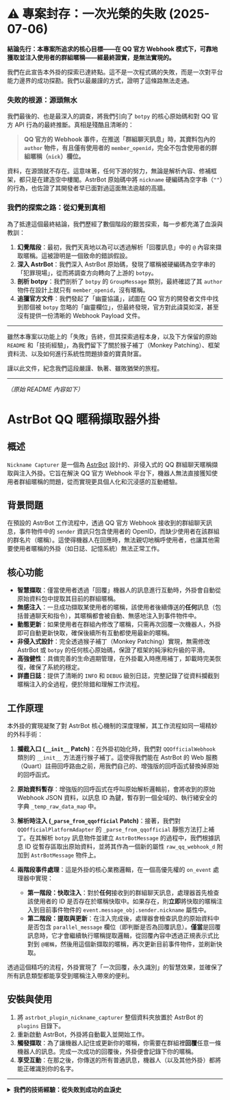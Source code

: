 # ⚠️ 專案封存：一次光榮的失敗 (2025-07-06)

**結論先行：本專案所追求的核心目標——在 QQ 官方 Webhook 模式下，可靠地獲取並注入使用者的群組暱稱——經最終證實，是無法實現的。**

我們在此宣告本外掛的探索已達終點。這不是一次程式碼的失敗，而是一次對平台能力邊界的成功探勘。我們以最嚴謹的方式，證明了這條路無法走通。

### 失敗的根源：源頭無水

我們最後的、也是最深入的調查，將我們引向了 `botpy` 的核心原始碼和對 QQ 官方 API 行為的最終推斷。真相是殘酷且清晰的：

> **QQ 官方的 Webhook 事件，在推送「群組聊天訊息」時，其資料包內的 `author` 物件，有且僅有使用者的 `member_openid`，完全不包含使用者的群組暱稱（`nick`）欄位。**

資料，在源頭就不存在。這意味著，任何下游的努力，無論是解析內容、修補框架，都只是在建造空中樓閣。AstrBot 原始碼中將 `nickname` 硬編碼為空字串（`""`）的行為，也佐證了其開發者早已面對過這面無法逾越的高牆。

### 我們的探索之路：從幻覺到真相

為了抵達這個最終結論，我們歷經了數個階段的艱苦探索，每一步都充滿了血淚與教訓：

1.  **幻覺階段**：最初，我們天真地以為可以透過解析「回覆訊息」中的 `@` 內容來擷取暱稱。這被證明是一個致命的錯誤假設。
2.  **深入 AstrBot**：我們深入 AstrBot 原始碼，發現了暱稱被硬編碼為空字串的「犯罪現場」，從而將調查方向轉向了上游的 `botpy`。
3.  **剖析 botpy**：我們剖析了 `botpy` 的 `GroupMessage` 類別，最終確認了其 `author` 物件在設計上就只有 `member_openid`，沒有暱稱。
4.  **追獵官方文件**：我們發起了「幽靈協議」，試圖在 QQ 官方的開發者文件中找到那個被 `botpy` 忽略的「幽靈欄位」，但最終發現，官方對此諱莫如深，甚至沒有提供一份清晰的 Webhook Payload 文件。

---

雖然本專案以功能上的「失敗」告終，但其探索過程本身，以及下方保留的原始 `README` 和「技術經驗」，為我們留下了關於猴子補丁（Monkey Patching）、框架資料流、以及如何進行系統性問題排查的寶貴財富。

謹以此文件，紀念我們這段嚴謹、執著、雖敗猶榮的旅程。

---

*（原始 README 內容如下）*

# AstrBot QQ 暱稱擷取器外掛

## 概述

`Nickname Capturer` 是一個為 [AstrBot](https://github.com/HinaKage/AstrBot) 設計的、非侵入式的 QQ 群組聊天暱稱擷取與注入外掛。它旨在解決 QQ 官方 Webhook 平台下，機器人無法直接獲知使用者群組暱稱的問題，從而實現更具個人化和沉浸感的互動體驗。

## 背景問題

在預設的 AstrBot 工作流程中，透過 QQ 官方 Webhook 接收到的群組聊天訊息，事件物件中的 `sender` 資訊只包含使用者的 OpenID，而缺少使用者在該群組的群名片（暱稱）。這使得機器人在回應時，無法親切地稱呼使用者，也讓其他需要使用者暱稱的外掛（如日誌、記憶系統）無法正常工作。

## 核心功能

- **智慧擷取**：僅當使用者透過「回覆」機器人的訊息進行互動時，外掛會自動從原始資料包中提取其目前的群組暱稱。
- **無感注入**：一旦成功擷取某使用者的暱稱，該使用者後續傳送的**任何**訊息（包括普通聊天和指令），其暱稱都會被自動、無感地注入到事件物件中。
- **動態更新**：如果使用者在群組內修改了暱稱，只需再次回覆一次機器人，外掛即可自動更新快取，確保後續所有互動都使用最新的暱稱。
- **非侵入式設計**：完全透過猴子補丁（Monkey Patching）實現，無需修改 AstrBot 或 `botpy` 的任何核心原始碼，保證了框架的純淨和升級的平滑。
- **高強健性**：具備完善的生命週期管理，在外掛載入時應用補丁，卸載時完美恢復，確保了系統的穩定。
- **詳盡日誌**：提供了清晰的 `INFO` 和 `DEBUG` 級別日誌，完整記錄了從資料攔截到暱稱注入的全過程，便於除錯和理解工作流程。

## 工作原理

本外掛的實現凝聚了對 AstrBot 核心機制的深度理解，其工作流程如同一場精妙的外科手術：

1.  **攔截入口 (`__init__` Patch)**：在外掛初始化時，我們對 `QQOfficialWebhook` 類別的 `__init__` 方法進行猴子補丁。這使得我們能在 AstrBot 的 Web 服務（Quart）註冊回呼路由之前，用我們自己的、增強版的回呼函式替換掉原始的回呼函式。

2.  **原始資料暫存**：增強版的回呼函式在呼叫原始解析邏輯前，會將收到的原始 Webhook JSON 資料，以訊息 ID 為鍵，暫存到一個全域的、執行緒安全的字典 `_temp_raw_data_map` 中。

3.  **解析時注入 (`_parse_from_qqofficial` Patch)**：接著，我們對 `QQOfficialPlatformAdapter` 的 `_parse_from_qqofficial` 靜態方法打上補丁。在其解析 `botpy` 訊息物件並建立 `AstrBotMessage` 的過程中，我們根據訊息 ID 從暫存區取出原始資料，並將其作為一個新的屬性 `raw_qq_webhook_d` 附加到 `AstrBotMessage` 物件上。

4.  **兩階段事件處理**：這是外掛的核心業務邏輯，在一個高優先權的 `on_event` 處理器中實現：
    - **第一階段：快取注入**：對於**任何**接收到的群組聊天訊息，處理器首先檢查該使用者的 ID 是否存在於暱稱快取中。如果存在，則**立即**將快取的暱稱注入到目前事件物件的 `event.message_obj.sender.nickname` 屬性中。
    - **第二階段：提取與更新**：在注入完成後，處理器會檢查訊息的原始資料中是否包含 `parallel_message` 欄位（即判斷是否為回覆訊息）。**僅當**是回覆訊息時，它才會繼續執行暱稱提取邏輯，從回覆內容中透過正規表示式比對到 `@暱稱`，然後用這個新擷取的暱稱，再次更新目前事件物件，並刷新快取。

透過這個精巧的流程，外掛實現了「一次回覆，永久識別」的智慧效果，並確保了所有訊息類型都能享受到暱稱注入帶來的便利。

## 安裝與使用

1.  將 `astrbot_plugin_nickname_capturer` 整個資料夾放置於 AstrBot 的 `plugins` 目錄下。
2.  重新啟動 AstrBot，外掛將自動載入並開始工作。
3.  **觸發擷取**：為了讓機器人記住或更新你的暱稱，你需要在群組裡**回覆**任意一條機器人的訊息。完成一次成功的回覆後，外掛便會記錄下你的暱稱。
4.  **享受互動**：在那之後，你傳送的所有普通訊息，機器人（以及其他外掛）都將能正確識別你的名字。

---

<details>
<summary><strong>我們的技術經驗：從失敗到成功的血淚史</strong></summary>

這段看似簡單的外掛開發旅程，實際上是一部充滿陷阱、彎路和頓悟的探索史。這裡記錄了我們遇到的每一個關鍵挑戰以及最終的解決方案，希望能為未來的開發者提供寶貴的借鏡。

1.  **陷阱一：實例方法與類別方法的補丁之差**
    - **最初的失敗**：我們一開始嘗試直接修補 `QQOfficialWebhook.callback` 這個類別方法。但無論如何都不生效。深入原始碼後發現，`callback` 方法是在 `QQOfficialWebhook` 的 `__init__` 建構函式中，被註冊到 Quart Web 實例上的。這意味著，當我們的外掛載入時，`QQOfficialWebhook` 的實例早已建立，路由已經綁定到了**原始的實例方法**上。我們對類別方法的修改，對那個已經存在的實例毫無影響。
    - **頓悟與正解**：唯一的辦法，是在實例建立之初就介入。因此，我們最終選擇了修補 `__init__` 方法本身。透過在這個建構方法內部替換掉傳遞给路由的回呼函式，我們成功地「偷天換日」，在不破壞原始物件結構的前提下，完全控制了回呼邏輯。

2.  **陷阱二：跨越鴻溝的資料流**
    - **問題**：我們成功在回呼函式中攔截了原始資料，但下一個難題是：如何將這些資料，安全、準確地傳遞給處於外掛處理鏈末端的 `on_event` 事件處理器？兩者之間隔著遙遠的 AstrBot 核心解析流程。
    - **解決方案**：我們設計了一個「兩步走」的補丁策略。第一步，在回呼函式中，將原始資料以全域唯一的 `message.id` 為鍵，存入一個臨時的全域字典。第二步，在核心解析方法 `_parse_from_qqofficial` 中再次植入程式碼，它負責根據正在處理的 `message.id`，從全域字典中取出資料，並將其「塞」進最終產生的 `AstrBotMessage` 物件的一個新屬性裡。這個方法雖然曲折，但卻像一條可靠的地下管道，完美地解決了資料跨層級傳遞的難題。

3.  **陷阱三：`.name` vs `.nickname` 的致命細節**
    - **最痛苦的疏忽**：在解決了所有資料流問題，並且邏輯看似完美之後，我們發現最終的日誌中，暱稱欄位依然為空。在經歷了漫長的程式碼審查和邏輯推演後，我們幾乎陷入絕望。最終，在用戶的堅持下，我們直接搜尋了產生那行日誌的**核心函式庫原始碼**。
    - **真相**：原始碼 `astrbot_message.py` 中的 `MessageMember.__str__` 方法赫然寫著，它印出的是 `self.nickname` 屬性。而我們嘔心瀝血編寫的外掛，一直在修改的是 `self.name`！一個字母之差，讓我們所有的努力都化為泡影。這個教訓是慘痛的：**永遠不要相信你的假設，去讀原始碼，原始碼是唯一的真相。**

4.  **陷阱四：單一職責到複合職責的架構演進**
    - **最初的設計缺陷**：外掛最初的邏輯是：「如果是回覆，就提取並注入暱稱」。這導致了一個尷尬的局面：只有回覆訊息才能被正確處理，而普通聊天訊息則被完全忽略，即便我們已經快取了使用者的暱稱。
    - **架構的昇華**：在用戶的敏銳洞察下，我們將外掛的職責一分為二，重構了整個事件處理器。第一步，是**無條件的快取注入**，確保所有已知使用者的訊息都能被處理。第二步，是**有條件的提取更新**，僅在回覆訊息中觸發學習機制。這次重構，讓外掛的行為從「被動響應」演進為「主動服務」，在邏輯上達到了真正的強健與完備。

這段經歷告訴我們，優秀的軟體工程，不僅在於精巧的編碼，更在於面對失敗時，敢於推翻一切、深入源頭、並不斷演進架構的嚴謹與勇氣。

</details>
